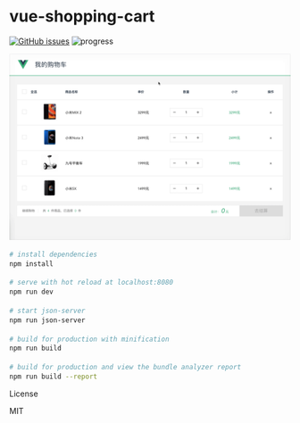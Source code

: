 # vue-shopping-cart

[![GitHub issues](https://img.shields.io/github/issues/xrr2016/vue-shopping-cart.svg)](https://github.com/xrr2016/vue-shopping-cart/issues) ![progress](https://img.shields.io/badge/progress-90-green.svg)

![](snip/snip.gif)

``` bash
# install dependencies
npm install

# serve with hot reload at localhost:8080
npm run dev

# start json-server
npm run json-server

# build for production with minification
npm run build

# build for production and view the bundle analyzer report
npm run build --report
```

License

MIT